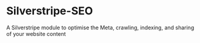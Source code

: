 # Silverstripe-SEO
A Silverstripe module to optimise the Meta, crawling, indexing, and sharing of your website content
